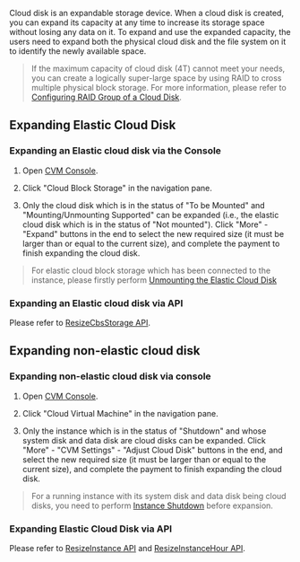 Cloud disk is an expandable storage device. When a cloud disk is created, you can expand its capacity at any time to increase its storage space without losing any data on it. To expand and use the expanded capacity, the users need to expand both the physical cloud disk and the file system on it to identify the newly available space.

> If the maximum capacity of cloud disk (4T) cannot meet your needs, you can create a logically super-large space by using RAID to cross multiple physical block storage. For more information, please refer to [Configuring RAID Group of a Cloud Disk](https://www.qcloud.com/document/product/362/2932
).

## Expanding Elastic Cloud Disk
### Expanding an Elastic cloud disk via the Console

1) Open [CVM Console](https://console.qcloud.com/cvm/).

2) Click "Cloud Block Storage" in the navigation pane.

3) Only the cloud disk which is in the status of "To be Mounted" and "Mounting/Unmounting Supported" can be expanded (i.e., the elastic cloud disk which is in the status of "Not mounted"). Click "More" - "Expand" buttons in the end to select the new required size (it must be larger than or equal to the current size), and complete the payment to finish expanding the cloud disk.

> For elastic cloud block storage which has been connected to the instance, please firstly perform [Unmounting the Elastic Cloud Disk](https://www.qcloud.com/document/product/362/6740
)

### Expanding an Elastic cloud disk via API
Please refer to [ResizeCbsStorage API](https://www.qcloud.com/doc/api/364/2527).

## Expanding non-elastic cloud disk
### Expanding non-elastic cloud disk via console
1) Open [CVM Console](https://console.qcloud.com/cvm/).

2) Click "Cloud Virtual Machine" in the navigation pane.

3) Only the instance which is in the status of "Shutdown" and whose system disk and data disk are cloud disks can be expanded. Click "More" - "CVM Settings" - "Adjust Cloud Disk" buttons in the end, and select the new required size (it must be larger than or equal to the current size), and complete the payment to finish expanding the cloud disk.

> For a running instance with its system disk and data disk being cloud disks, you need to perform [Instance Shutdown](/doc/product/213/4929) before expansion.

### Expanding Elastic Cloud Disk via API
Please refer to [ResizeInstance API](https://www.qcloud.com/doc/api/229/1306) and [ResizeInstanceHour API](https://www.qcloud.com/doc/api/229/1344).
